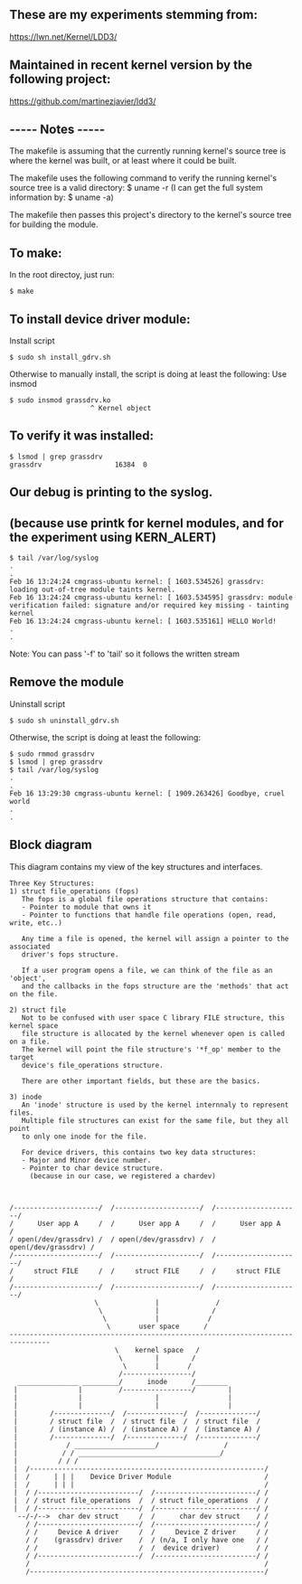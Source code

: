 ## These are my experiments stemming from:
https://lwn.net/Kernel/LDD3/

## Maintained in recent kernel version by the following project:
https://github.com/martinezjavier/ldd3/

## ----- Notes -----
The makefile is assuming that the currently running kernel's source tree
is where the kernel was built, or at least where it could be built.

The makefile uses the following command to verify the running kernel's source
tree is a valid directory:
$ uname -r
(I can get the full system information by: $ uname -a)

The makefile then passes this project's directory to the kernel's source
tree for building the module.

## To make:
In the root directoy, just run:
```
$ make
```

## To install device driver module:
Install script
```
$ sudo sh install_gdrv.sh
```

Otherwise to manually install, the script is doing at least the following:
Use insmod
```
$ sudo insmod grassdrv.ko
                    ^ Kernel object
```

## To verify it was installed:
```
$ lsmod | grep grassdrv
grassdrv                  16384  0
```

## Our debug is printing to the syslog.
## (because use printk for kernel modules, and for the experiment using KERN_ALERT)
```
$ tail /var/log/syslog
.
.
Feb 16 13:24:24 cmgrass-ubuntu kernel: [ 1603.534526] grassdrv: loading out-of-tree module taints kernel.
Feb 16 13:24:24 cmgrass-ubuntu kernel: [ 1603.534595] grassdrv: module verification failed: signature and/or required key missing - tainting kernel
Feb 16 13:24:24 cmgrass-ubuntu kernel: [ 1603.535161] HELLO World!
.
.
```

Note: You can pass  '-f' to 'tail' so it follows the written stream

## Remove the module
Uninstall script
```
$ sudo sh uninstall_gdrv.sh
```

Otherwise, the script is doing at least the following:
```
$ sudo rmmod grassdrv
$ lsmod | grep grassdrv
$ tail /var/log/syslog
.
.
Feb 16 13:29:30 cmgrass-ubuntu kernel: [ 1909.263426] Goodbye, cruel world
.
.
```

## Block diagram
This diagram contains my view of the key structures and interfaces.

```
Three Key Structures:
1) struct file_operations (fops)
   The fops is a global file operations structure that contains:
   - Pointer to module that owns it
   - Pointer to functions that handle file operations (open, read, write, etc..)

   Any time a file is opened, the kernel will assign a pointer to the associated
   driver's fops structure.

   If a user program opens a file, we can think of the file as an 'object',
   and the callbacks in the fops structure are the 'methods' that act on the file.

2) struct file
   Not to be confused with user space C library FILE structure, this kernel space
   file structure is allocated by the kernel whenever open is called on a file.
   The kernel will point the file structure's '*f_op' member to the target
   device's file_operations structure.

   There are other important fields, but these are the basics.

3) inode
   An 'inode' structure is used by the kernel internnaly to represent files.
   Multiple file structures can exist for the same file, but they all point
   to only one inode for the file.

   For device drivers, this contains two key data structures:
   - Major and Minor device number.
   - Pointer to char device structure.
     (because in our case, we registered a chardev)



/---------------------/  /---------------------/  /---------------------/
/      User app A     /  /      User app A     /  /      User app A     /
/ open(/dev/grassdrv) /  / open(/dev/grassdrv) /  / open(/dev/grassdrv) /
/---------------------/  /---------------------/  /---------------------/
/     struct FILE     /  /     struct FILE     /  /     struct FILE     /
/---------------------/  /---------------------/  /---------------------/
                     \              |              /
                      \             |             /
                       \            |            /
                        \       user space      /
--------------------------------------------------------------------------------
                          \    kernel space   /
                           \        |        /
                            \       |       /
                           /-----------------/
  _______________ _________/      inode      /________
 |               |         /-----------------/        |
 |               |                  |                 |
 |               |                  |                 |
 |        /--------------/  /--------------/  /--------------/
 |        / struct file  /  / struct file  /  / struct file  /
 |        / (instance A) /  / (instance A) /  / (instance A) /
 |        /--------------/  /--------------/  /--------------/
 |            / ____________________/                /
 |           / / ___________________________________/
 |          / / /
 |  /----------------------------------------------------------/
 |  /      | | |    Device Driver Module                       /
 |  /      | | |                                               /
 |  / /-------------------------/  /-------------------------/ /
 |  / / struct file_operations  /  / struct file_operations  / /
 |  / /-------------------------/  /-------------------------/ /
  --/-/-->  char dev struct     /  /      char dev struct    / /
    / /-------------------------/  /-------------------------/ /
    / /     Device A driver     /  /     Device Z driver     / /
    / /    (grassdrv) driver    /  / (n/a, I only have one   / /
    / /                         /  /  device driver)         / /
    / /-------------------------/  /-------------------------/ /
    /                                                          /
    /----------------------------------------------------------/

```
